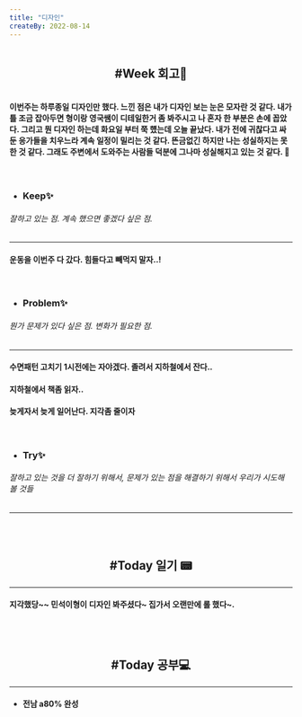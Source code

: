 ```yaml
---
title: "디자인"
createBy: 2022-08-14
---
```


<h2 style="text-align:center; padding:1rem;">#Week 회고🎇</h2>


#### 이번주는 하루종일 디자인만 했다. 느낀 점은 내가 디자인 보는 눈은 모자란 것 같다. 내가 틀 조금 잡아두면 형이랑 영국쌤이 디테일한거 좀 봐주시고 나 혼자 한 부분은 손에 꼽았다. 그리고 뭔 디자인 하는데 화요일 부터 쭉 헀는데 오늘 끝났다. 내가 전에 귀찮다고 싸둔 응가들을 치우느라 계속 일정이 밀리는 것 같다. 뜬금없긴 하지만 나는 성실하지는 못한 것 같다. 그래도 주변에서 도와주는 사람들 덕분에 그나마 성실해지고 있는 것 같다. 🎊
<br>

- ### Keep✨  
###### 잘하고 있는 점. 계속 했으면 좋겠다 싶은 점.
---
#### 운동을 이번주 다 갔다. 힘들다고 빼먹지 말자..!

<br>

- ### Problem✨ 
###### 뭔가 문제가 있다 싶은 점. 변화가 필요한 점.
---
#### 수면패턴 고치기 1시전에는 자야겠다. 졸려서 지하철에서 잔다..
#### 지하철에서 책좀 읽자..
#### 늦게자서 늦게 일어난다. 지각좀 줄이자

<br>

- ### Try✨
###### 잘하고 있는 것을 더 잘하기 위해서, 문제가 있는 점을 해결하기 위해서 우리가 시도해 볼 것들
---

<br>
<br>

<h2 style="text-align:center">#Today 일기 📟</h2>

---
#### 지각했당~~ 민석이형이 디자인 봐주셨다~ 집가서 오랜만에 롤 했다~.

<br>
<br>

<h2 style="text-align:center">#Today 공부💻</h2>

---
- #### 전남 a80% 완성



